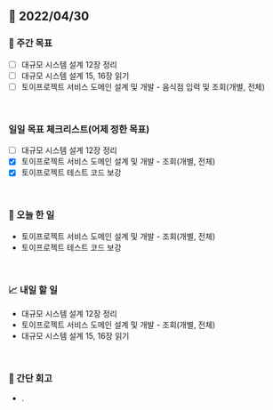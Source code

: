 ## 📅 2022/04/30


### 👏 주간 목표

- [ ] 대규모 시스템 설계 12장 정리
- [ ] 대규모 시스템 설계 15, 16장 읽기
- [ ] 토이프로젝트 서비스 도메인 설계 및 개발 - 음식점 입력 및 조회(개별, 전체)

<br/>

### 일일 목표 체크리스트(어제 정한 목표)

- [ ] 대규모 시스템 설계 12장 정리
- [x] 토이프로젝트 서비스 도메인 설계 및 개발 - 조회(개별, 전체)
- [x] 토이프로젝트 테스트 코드 보강

<br/>

### 💯 오늘 한 일

- 토이프로젝트 서비스 도메인 설계 및 개발 - 조회(개별, 전체)
- 토이프로젝트 테스트 코드 보강

<br/>

### 📈 내일 할 일

- 대규모 시스템 설계 12장 정리
- 토이프로젝트 서비스 도메인 설계 및 개발 - 조회(개별, 전체)
- 대규모 시스템 설계 15, 16장 읽기

<br/>

### 🤔 간단 회고

- .




 




 








